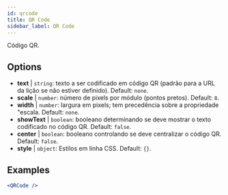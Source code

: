 ```yaml
---
id: qrcode
title: QR Code
sidebar_label: QR Code
---
```


Código QR.

## Options

* __text__ | `string`: texto a ser codificado em código QR (padrão para a URL da lição se não estiver definido). Default: `none`.
* __scale__ | `number`: número de pixels por módulo (pontos pretos). Default: `8`.
* __width__ | `number`: largura em pixels; tem precedência sobre a propriedade "escala. Default: `none`.
* __showText__ | `boolean`: booleano determinando se deve mostrar o texto codificado no código QR. Default: `false`.
* __center__ | `boolean`: booleano controlando se deve centralizar o código QR. Default: `false`.
* __style__ | `object`: Estilos em linha CSS. Default: `{}`.


## Examples

```jsx live
<QRCode />
```

